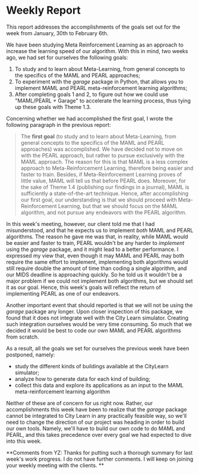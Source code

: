 # Weekly Report

This report addresses the accomplishments of the goals set out for the week from January, 30th to February 6th.

We have been studying Meta Reinforcement Learning as an approach to increase the learning speed of our algorithm. With this in mind, two weeks ago, we had set for ourselves the following goals:

1. To study and to learn about Meta-Learning, from general concepts to the specifics of the MAML and PEARL approaches;
2. To experiment with the _garage_ package in Python, that allows you to implement MAML and PEARL meta-reinforcement learning algorithms;
3. After completing goals 1 and 2, to figure out how we could use "MAML/PEARL + Garage"  to accelerate the learning process, thus tying up these goals with Theme 1.3.

Concerning whether we had accomplished the first goal, I wrote the following paragraph in the previous report:

> The **first goal** (to study and to learn about Meta-Learning, from general concepts to the specifics of the MAML and PEARL approaches) was accomplished. We have decided not to move on with the PEARL approach, but rather to pursue exclusively with the MAML approach. The reason for this is that MAML is a less complex approach to Meta-Reinforcement Learning, therefore being easier and faster to train. Besides, if Meta-Reinforcement Learning proves of little value, MAML will tell us that before PEARL does. Moreover, for the sake of Theme 1.4 (publishing our findings in a journal), MAML is sufficiently a state-of-the-art technique. Hence, after accomplishing our first goal, our understanding is that we should proceed with Meta-Reinforcement Learning, but that we should focus on the MAML algorithm, and not pursue any endeavors with the PEARL algorithm.

In this week's meeting, however, our client told me that I had misunderstood, and that he expects us to implement _both_ MAML and PEARL algorithms. The reason he gave me was that, in reality, while MAML would be easier and faster to train, PEARL wouldn't be any harder to _implement_ using the _garage_ package, and it might lead to a better performance. I expressed my view that, even though it may MAML and PEARL may both require the same effort to implement, implementing both algorithms would still require double the amount of time than coding a single algorithm, and our MIDS deadline is approaching quickly. So he told us it wouldn't be a major problem if we could not implement both algorithms, but we should set it as our goal. Hence, this week's goals will reflect the return of implementing PEARL as one of our endeavors.

Another important event that should reported is that we will not be using the _garage_ package any longer. Upon closer inspection of this package, we found that it does not integrate well with the City Learn simulator. Creating such integration ourselves would be very time consuming. So much that we decided it would be best to code our own MAML and PEARL algorithms from scratch. 

As a result, all the goals we set for ourselves the previous week have been postponed, namely:

* study the different kinds of buildings available at the CityLearn simulator;
* analyze how to generate data for each kind of building;
* collect this data and explore its applications as an input to the MAML meta-reinforcement learning algorithm

Neither of these are of concern for us right now. Rather, our accomplishments this week have been to realize that the _garage_ package cannot be integrated to City Learn in any practically feasible way, so we'll need to change the direction of our project was heading in order to build our own tools. Namely, we'll have to build our own code to do MAML and PEARL, and this takes precedence over every goal we had expected to dive into this week.

**Comments from YZ: Thanks for putting such a thorough summary for last week's work progress. I do not have further comments. I will keep on joining your weekly meeting with the clients. **



